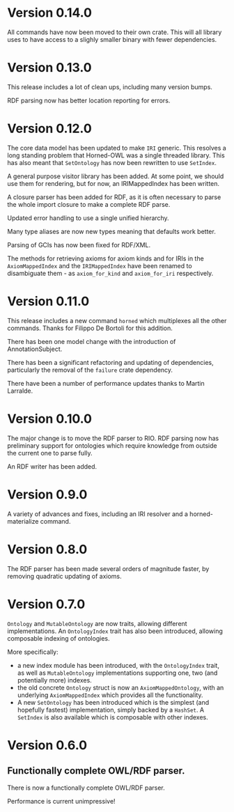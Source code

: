 Version 0.14.0
==============

All commands have now been moved to their own crate. This will all
library uses to have access to a slighly smaller binary with fewer
dependencies.

Version 0.13.0
==============

This release includes a lot of clean ups, including many version
bumps.

RDF parsing now has better location reporting for errors.

Version 0.12.0
==============

The core data model has been updated to make `IRI` generic. This
resolves a long standing problem that Horned-OWL was a single threaded
library. This has also meant that `SetOntology` has now been rewritten
to use `SetIndex`.

A general purpose visitor library has been added. At some point, we
should use them for rendering, but for now, an IRIMappedIndex has been
written.

A closure parser has been added for RDF, as it is often necessary to
parse the whole import closure to make a complete RDF parse.

Updated error handling to use a single unified hierarchy.

Many type aliases are now new types meaning that defaults work better.

Parsing of GCIs has now been fixed for RDF/XML.

The methods for retrieving axioms for axiom kinds and for IRIs in the
`AxiomMappedIndex` and the `IRIMappedIndex` have been renamed to disambiguate
them - as `axiom_for_kind` and `axiom_for_iri` respectively.


Version 0.11.0
==============

This release includes a new command `horned` which multiplexes all the
other commands. Thanks for Filippo De Bortoli for this addition.

There has been one model change with the introduction of
AnnotationSubject.

There has been a significant refactoring and updating of dependencies,
particularly the removal of the `failure` crate dependency.

There have been a number of performance updates thanks to Martin Larralde.

Version 0.10.0
==============

The major change is to move the RDF parser to RIO. RDF parsing now has
preliminary support for ontologies which require knowledge from
outside the current one to parse fully.

An RDF writer has been added.

Version 0.9.0
=============

A variety of advances and fixes, including an IRI resolver and
a horned-materialize command.

Version 0.8.0
=============

The RDF parser has been made several orders of magnitude faster, by
removing quadratic updating of axioms.

Version 0.7.0
=============

`Ontology` and `MutableOntology` are now traits, allowing different
implementations. An `OntologyIndex` trait has also been introduced,
allowing composable indexing of ontologies.

More specifically:

 - a new index module has been introduced, with the `OntologyIndex`
   trait, as well as `MutableOntology` implementations supporting one,
   two (and potentially more) indexes.
 - the old concrete `Ontology` struct is now an `AxiomMappedOntology`,
   with an underlying `AxiomMappedIndex` which provides all the
   functionality.
 - A new `SetOntology` has been introduced which is the simplest (and
   hopefully fastest) implementation, simply backed by a `HashSet`. A
   `SetIndex` is also available which is composable with other
   indexes.

Version 0.6.0
=============

## Functionally complete OWL/RDF parser.

There is now a functionally complete OWL/RDF parser.

Performance is current unimpressive!
